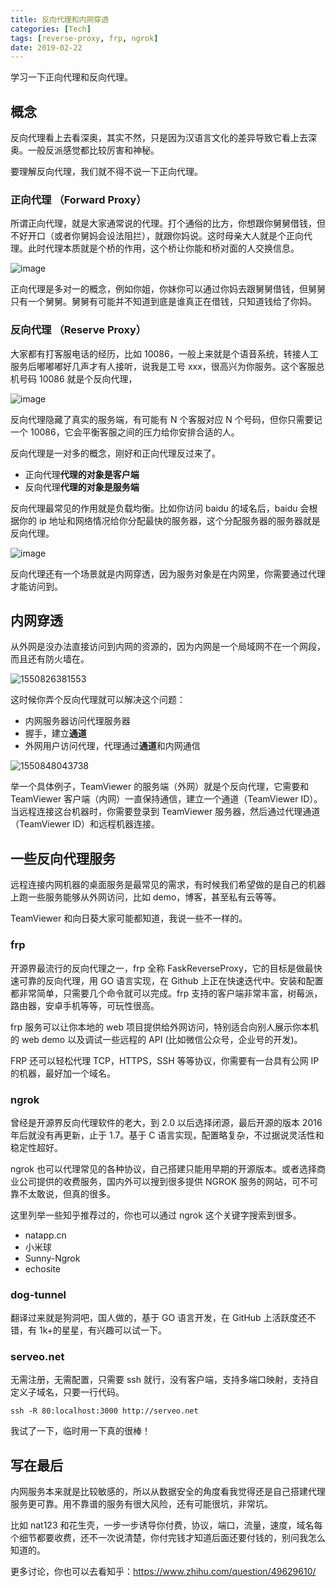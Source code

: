 ```yaml
---
title: 反向代理和内网穿透
categories: [Tech]
tags: [reverse-proxy, frp, ngrok]
date: 2019-02-22
---
```


学习一下正向代理和反向代理。

<!-- more -->

## 概念

反向代理看上去看深奥，其实不然，只是因为汉语言文化的差异导致它看上去深奥。一般反派感觉都比较厉害和神秘。

要理解反向代理，我们就不得不说一下正向代理。

### 正向代理 （Forward Proxy）

所谓正向代理，就是大家通常说的代理。打个通俗的比方，你想跟你舅舅借钱，但不好开口（或者你舅妈会设法阻拦），就跟你妈说。这时母亲大人就是个正向代理。此时代理本质就是个桥的作用，这个桥让你能和桥对面的人交换信息。

![image](https://image.tobyqin.cn/1550823489351.png)

正向代理是多对一的概念，例如你姐，你妹你可以通过你妈去跟舅舅借钱，但舅舅只有一个舅舅。舅舅有可能并不知道到底是谁真正在借钱，只知道钱给了你妈。

### 反向代理 （Reserve Proxy）

大家都有打客服电话的经历，比如 10086，一般上来就是个语音系统，转接人工服务后嘟嘟嘟好几声才有人接听，说我是工号 xxx，很高兴为你服务。这个客服总机号码 10086 就是个反向代理，

![image](https://image.tobyqin.cn/1550824448581.png)

反向代理隐藏了真实的服务端，有可能有 N 个客服对应 N 个号码，但你只需要记一个 10086，它会平衡客服之间的压力给你安排合适的人。

反向代理是一对多的概念，刚好和正向代理反过来了。

- 正向代理**代理的对象是客户端**
- 反向代理**代理的对象是服务端**

反向代理最常见的作用就是负载均衡。比如你访问 baidu 的域名后，baidu 会根据你的 ip 地址和网络情况给你分配最快的服务器，这个分配服务器的服务器就是反向代理。

![image](https://image.tobyqin.cn/1550825022784.png)

反向代理还有一个场景就是内网穿透，因为服务对象是在内网里，你需要通过代理才能访问到。

## 内网穿透

从外网是没办法直接访问到内网的资源的，因为内网是一个局域网不在一个网段，而且还有防火墙在。

![1550826381553](https://image.tobyqin.cn/1550826381553.png)

这时候你弄个反向代理就可以解决这个问题：

- 内网服务器访问代理服务器
- 握手，建立**通道**
- 外网用户访问代理，代理通过**通道**和内网通信

![1550848043738](https://image.tobyqin.cn/1550848043738.png)

举一个具体例子，TeamViewer 的服务端（外网）就是个反向代理，它需要和 TeamViewer 客户端（内网）一直保持通信，建立一个通道（TeamViewer ID）。当远程连接这台机器时，你需要登录到 TeamViewer 服务器，然后通过代理通道（TeamViewer ID）和远程机器连接。

## 一些反向代理服务

远程连接内网机器的桌面服务是最常见的需求，有时候我们希望做的是自己的机器上跑一些服务能够从外网访问，比如 demo，博客，甚至私有云等等。

TeamViewer 和向日葵大家可能都知道，我说一些不一样的。

### frp

开源界最流行的反向代理之一，frp 全称 FaskReverseProxy，它的目标是做最快速可靠的反向代理，用 GO 语言实现，在 Github 上正在快速迭代中。安装和配置都非常简单，只需要几个命令就可以完成。frp 支持的客户端非常丰富，树莓派，路由器，安卓手机等等，可玩性很高。

frp 服务可以让你本地的 web 项目提供给外网访问，特别适合向别人展示你本机的 web demo 以及调试一些远程的 API (比如微信公众号，企业号的开发)。

FRP 还可以轻松代理 TCP，HTTPS，SSH 等等协议，你需要有一台具有公网 IP 的机器，最好加一个域名。

### ngrok

曾经是开源界反向代理软件的老大，到 2.0 以后选择闭源，最后开源的版本 2016 年后就没有再更新，止于 1.7。基于 C 语言实现，配置略复杂，不过据说灵活性和稳定性超好。

ngrok 也可以代理常见的各种协议，自己搭建只能用早期的开源版本。或者选择商业公司提供的收费服务，国内外可以搜到很多提供 NGROK 服务的网站，可不可靠不太敢说，但真的很多。

这里列举一些知乎推荐过的，你也可以通过 ngrok 这个关键字搜索到很多。

- natapp.cn
- 小米球
- Sunny-Ngrok
- echosite

### dog-tunnel

翻译过来就是狗洞吧，国人做的，基于 GO 语言开发，在 GitHub 上活跃度还不错，有 1k+的星星，有兴趣可以试一下。

### serveo.net

无需注册，无需配置，只需要 ssh 就行，没有客户端，支持多端口映射，支持自定义子域名，只要一行代码。

`ssh -R 80:localhost:3000 http://serveo.net`

我试了一下，临时用一下真的很棒！

## 写在最后

内网服务本来就是比较敏感的，所以从数据安全的角度看我觉得还是自己搭建代理服务更可靠。用不靠谱的服务有很大风险，还有可能很坑，非常坑。

比如 nat123 和花生壳，一步一步诱导你付费，协议，端口，流量，速度，域名每个细节都要收费，还不一次说清楚，你付完钱才知道后面还要付钱的，别问我怎么知道的。

更多讨论，你也可以去看知乎：https://www.zhihu.com/question/49629610/
